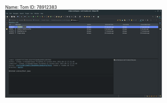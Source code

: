 Name: Tom 
ID: 78912383
![Screenshot from 2021-09-13 17-32-46](/Screenshot%20from%202021-09-13%2017-32-46.png)
